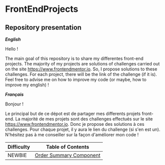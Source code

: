 # FrontEndProjects
## Repository presentation
***English***

Hello !

The main goal of this repository is to share my differentes front-end projects. 
The majority of my projects are solutions of challenges carried out on the site <https://www.frontendmentor.io>.
So, I propose solutions to these challenges.
For each project, there will be the link of the challenge (if it is).
Feel free to advise me on how to improve my code (or maybe, how to improve my english) !


***Français***

Bonjour !

Le principal but de ce dépot est de partager mes differents projets front-end.
La majorité de mes projets sont des challenges effectués sur le site <https://www.frontendmentor.io>.
Donc je propose des solutions à ces challenges.
Pour chaque projet, il y aura le lien du challenge (si s'en est un).
N'hésitez pas à me conseiller sur la façon d'améliorer mon code !


| Difficulty | Table of Contents                                                     |
| ---------- | --------------------------------------------------------------------- |
| NEWBIE     | [Order Summary Component](#order-summary-component)                   |


